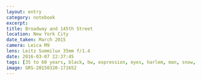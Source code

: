 ```yaml
--- 
layout: entry
category: notebook
excerpt:
title: Broadway and 145th Street
location: New York City
date_taken: March 2015
camera: Leica M9
lens: Leitz Summilux 35mm f/1.4
date: 2016-03-07 22:37:45
tags: [35 to 60 years, black, bw, expression, eyes, harlem, man, snow, street, tractor, winter]
image: GRS-20150320-171652
---
```

